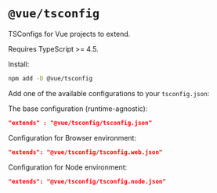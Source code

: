 # `@vue/tsconfig`

TSConfigs for Vue projects to extend.

Requires TypeScript >= 4.5.

Install:

```sh
npm add -D @vue/tsconfig
```

Add one of the available configurations to your `tsconfig.json`:

The base configuration (runtime-agnostic):

```json
"extends" : "@vue/tsconfig/tsconfig.json"
```

Configuration for Browser environment:

```json
"extends": "@vue/tsconfig/tsconfig.web.json"
```

Configuration for Node environment:

```json
"extends": "@vue/tsconfig/tsconfig.node.json"
```
